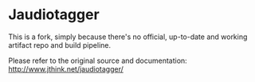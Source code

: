 # Jaudiotagger

This is a fork, simply because there's no official, up-to-date and working artifact repo and build pipeline.

Please refer to the original source and documentation: http://www.jthink.net/jaudiotagger/

